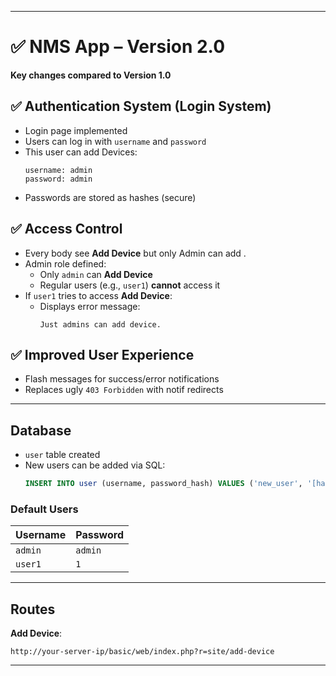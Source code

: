 

---

# ✅ NMS App – Version 2.0  
**Key changes compared to Version 1.0**  

## ✅ Authentication System (Login System)  
- Login page implemented  
- Users can log in with `username` and `password`  
- This user can add Devices:  
  ```
  username: admin  
  password: admin  
  ```  
- Passwords are stored as hashes (secure)  

## ✅ Access Control  
- Every body see **Add Device**  but only Admin can add .
- Admin role defined:  
  - Only `admin` can **Add Device**  
  - Regular users (e.g., `user1`) **cannot** access it  
- If `user1` tries to access **Add Device**:    
  - Displays error message:  
    ```
    Just admins can add device.  
    ```  

## ✅ Improved User Experience  
- Flash messages for success/error notifications  
- Replaces ugly `403 Forbidden` with notif redirects  

---

## Database  
- `user` table created  
- New users can be added via SQL:  
  ```sql
  INSERT INTO user (username, password_hash) VALUES ('new_user', '[hashed_password]');
  ```

### Default Users  
| Username | Password |  
|----------|----------|  
| `admin`  | `admin`  |  
| `user1`  | `1`      |  


---

## Routes  
**Add Device**:  
```
http://your-server-ip/basic/web/index.php?r=site/add-device
```

---
